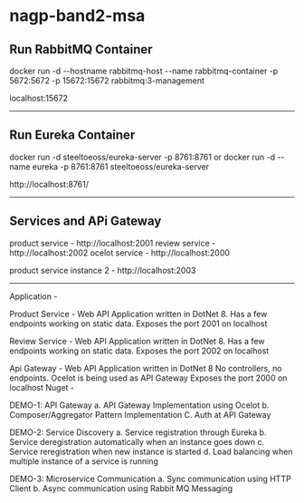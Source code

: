 # nagp-band2-msa

## Run RabbitMQ Container
docker run -d --hostname rabbitmq-host --name rabbitmq-container -p 5672:5672 -p 15672:15672 rabbitmq:3-management

localhost:15672

_____________________________________________________

## Run Eureka Container

docker run -d steeltoeoss/eureka-server -p 8761:8761
or
docker run -d --name eureka -p 8761:8761 steeltoeoss/eureka-server

http://localhost:8761/
_____________________________________________________


## Services and APi Gateway

product service - http://localhost:2001
review service - http://localhost:2002
ocelot service - http://localhost:2000

product service instance 2 - http://localhost:2003

____________________________________________________________________________________

Application - 

Product Service - 
	Web API Application written in DotNet 8.
	Has a few endpoints working on static data.
	Exposes the port 2001 on localhost
	
Review Service - 
	Web API Application written in DotNet 8.
	Has a few endpoints working on static data.
	Exposes the port 2002 on localhost
	
Api Gateway - 
	Web API Application written in DotNet 8
	No controllers, no endpoints.
	Ocelot is being used as API Gateway
	Exposes the port 2000 on localhost
	Nuget - <PackageReference Include="Ocelot" Version="19.0.4" />


DEMO-1: API Gateway
a. API Gateway Implementation using Ocelot
b. Composer/Aggregator Pattern Implementation 
C. Auth at API Gateway
	

DEMO-2: Service Discovery
a. Service registration through Eureka
b. Service deregistration automatically when an instance goes down
c. Service reregistration when new instance is started 
d. Load balancing when multiple instance of a service is running
	

DEMO-3: Microservice Communication
a. Sync communication using HTTP Client
b. Async communication using Rabbit MQ Messaging


